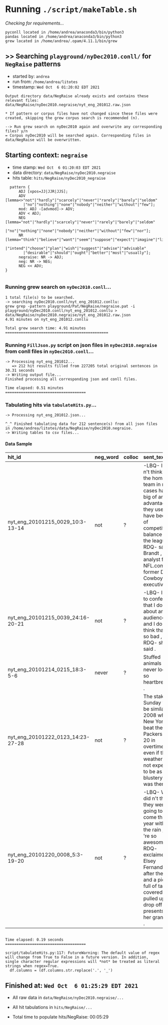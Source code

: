 
# Running `./script/makeTable.sh`
_Checking for requirements..._
```
pyconll located in /home/andrea/anaconda3/bin/python3
pandas located in /home/andrea/anaconda3/bin/python3
grew located in /home/andrea/.opam/4.11.1/bin/grew
```
## >> Searching `playground/nyDec2010.conll/` for `NegRaise` patterns
 
- started by: `andrea`
- run from: `/home/andrea/litotes`
- timestamp: `Wed Oct  6 01:20:02 EDT 2021`
 
```
Output directory data/NegRaise already exists and contains these relevant files:
data/NegRaise/nyDec2010.negraise/nyt_eng_201012.raw.json
 
* If pattern or corpus files have not changed since these files were created, skipping the grew corpus search is recommended (n).
 
--> Run grew search on nyDec2010 again and overwrite any corresponding files? y/n 
= Corpus nyDec2010 will be searched again. Corresponding files in data/NegRaise will be overwritten.
```
## Starting context: `negraise`
- time stamp: `Wed Oct  6 01:20:03 EDT 2021`
- data directory: `data/NegRaise/nyDec2010.negraise`
- hits table: `hits/NegRaise/nyDec2010_negraise`
```{js}
  pattern { 
      ADJ [xpos=JJ|JJR|JJS]; 
      ADV [lemma<>"not"|"hardly"|"scarcely"|"never"|"rarely"|"barely"|"seldom"
        |"no"|"nothing"|"none"|"nobody"|"neither"|"without"|"few"];
      mod: ADJ -[advmod]-> ADV;  
      ADV < ADJ;
      NEG [lemma="not"|"hardly"|"scarcely"|"never"|"rarely"|"barely"|"seldom"
        |"no"|"nothing"|"none"|"nobody"|"neither"|"without"|"few"|"nor"];  
      NR [lemma="think"|"believe"|"want"|"seem"|"suppose"|"expect"|"imagine"|"likely"|"probable"|"appear"|"look"
        |"intend"|"choose"|"plan"|"wish"|"suggest"|"advise"|"advisable"
        |"desirable"|"should"|"ought"|"better"|"most"|"usually"];
      negraise: NR -> ADJ;
      neg: NR -> NEG;
      NEG << ADV;
}
```  
```  
```
### Running grew search on `nyDec2010.conll`...
```
1 total file(s) to be searched.
-> searching nyDec2010.conll/nyt_eng_201012.conllu:
grew grep -pattern playground/Pat/NegRaise/negraise.pat -i playground/nyDec2010.conll/nyt_eng_201012.conllu > data/NegRaise/nyDec2010.negraise/nyt_eng_201012.raw.json
4.91 minutes on nyt_eng_201012.conllu

Total grew search time: 4.91 minutes
==============================================

```
### Running `FillJson.py` script on json files in `nyDec2010.negraise` from conll files in `nyDec2010.conll`...
```
-> Processing nyt_eng_201012...
   => 212 hit results filled from 227205 total original sentences in 30.31 seconds
-> Writing output file...
Finished processing all corresponding json and conll files.

Time elapsed: 0.51 minutes
====================================

```
### Tabulating hits via `tabulateHits.py`...
```
-> Processing nyt_eng_201012.json...

^_^ Finished tabulating data for 212 sentence(s) from all json files in /home/andrea/litotes/data/NegRaise/nyDec2010.negraise.
-> Writing tables to csv files...
```
#### Data Sample

| hit_id                            | neg_word   | colloc   | sent_text                                                                                                                                                                                                                                      |
|:----------------------------------|:-----------|:---------|:-----------------------------------------------------------------------------------------------------------------------------------------------------------------------------------------------------------------------------------------------|
| nyt_eng_20101215_0029_10:3-13-14  | not        | ?        | -LBQ-  I do n't think that the home team in most cases has as big of an advantage as they used to have because of competitive balance in the league ,  -RDQ-  said Gil Brandt , an analyst for NFL.com and former Dallas Cowboys executive .   |
| nyt_eng_20101215_0039_24:16-20-21 | not        | ?        | -LBQ-  I had to confess that I do think about an audience , and I do n't think that 's so bad ,  -RDQ-  she said .                                                                                                                             |
| nyt_eng_20101214_0215_18:3-5-6    | never      | ?        | Stuffed animals had never looked so heartbreaking .                                                                                                                                                                                            |
| nyt_eng_20101222_0123_14:23-27-28 | not        | ?        | The stakes Sunday will be similar to 2008 when New York beat the Packers 23-20 in overtime , even if the weather is not expected to be as blustery as it was then .                                                                            |
| nyt_eng_20101220_0008_5:3-19-20   | not        | ?        | -LBQ-  We did n't think they were going to come this year with all the rain ; they 're so awesome !  -RDQ-  exclaimed Elsey Fernandez after the hogs and a pickup full of tarp-covered toys pulled up to drop off presents for her grandkids . |
```

Time elapsed: 0.19 seconds
====================================

script/tabulateHits.py:117: FutureWarning: The default value of regex will change from True to False in a future version. In addition, single character regular expressions will *not* be treated as literal strings when regex=True.
  df.columns = (df.columns.str.replace('.', '_')
```  
 
## Finished at: `Wed Oct  6 01:25:29 EDT 2021`
  + All raw data in `data/NegRaise/nyDec2010.negraise/...`
  + All hit tabulations in `hits/NegRaise/...`

  + Total time to populate hits/NegRaise: 00:05:29
